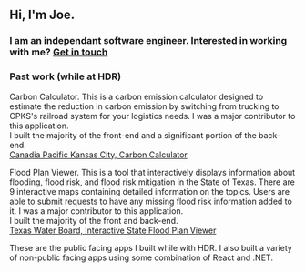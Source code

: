 ## Hi, I'm Joe.
### I am an independant software engineer. Interested in working with me? [Get in touch](https://josephplaugher.com)

### Past work (while at HDR)
Carbon Calculator. This is a carbon emission calculator designed to estimate the reduction in carbon emission by switching from trucking to CPKS's railroad system for your logistics needs.
I was a major contributor to this application.<br/> 
I built the majority of the front-end and a significant portion of the back-end.<br/>
[Canadia Pacific Kansas City, Carbon Calculator](https://www.cpkcr.com/en/sustainability/cpkc-carbon-calculator)

Flood Plan Viewer. This is a tool that interactively displays information about flooding, flood risk, and flood risk mitigation in the State of Texas. There are 9 interactive maps containing detailed information on the topics. Users are able to submit requests to have any missing flood risk information added to it.
I was a major contributor to this application. <br/>
I built the majority of the front and back-end.<br/>
[Texas Water Board, Interactive State Flood Plan Viewer](https://texasstatefloodplan.org/overview)

These are the public facing apps I built while with HDR. I also built a variety of non-public facing apps using some combination of React and .NET.
